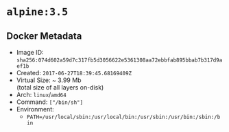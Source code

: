 # `alpine:3.5`

## Docker Metadata

- Image ID: `sha256:074d602a59d7c317fb5d3056622e5361308aa72ebbfab895bbab7b317d9aef1b`
- Created: `2017-06-27T18:39:45.68169409Z`
- Virtual Size: ~ 3.99 Mb  
  (total size of all layers on-disk)
- Arch: `linux`/`amd64`
- Command: `["/bin/sh"]`
- Environment:
  - `PATH=/usr/local/sbin:/usr/local/bin:/usr/sbin:/usr/bin:/sbin:/bin`

